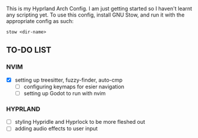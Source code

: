 This is my Hyprland Arch Config. I am just getting started so I haven't learnt any scripting yet.
To use this config, install GNU Stow, and run it with the appropriate config as such:

`stow <dir-name>`

## TO-DO LIST

### NVIM

- [x] setting up treesitter, fuzzy-finder, auto-cmp
    - [ ] configuring keymaps for esier navigation
    - [ ] setting up Godot to run with nvim

### HYPRLAND

- [ ] styling Hypridle and Hyprlock to be more fleshed out
- [ ] adding audio effects to user input
